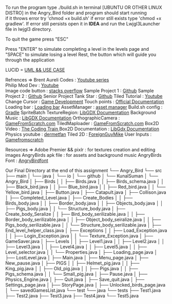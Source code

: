 To run the program type ./build.sh in terminal [UBUNTU OR OTHER LINUX DISTRO] in the Angry_Bird folder and program should start running  
if it throws error try 'chmod +x build.sh' if error still exists type 'chmod +x gradlew'. If error still persists open it in **IDEA** and run 
the Lwjgl3Launcher file in lwjgl3 directory. 

To quit the game press "ESC" 

Press "ENTER" to simulate completing a level in the levels page and "SPACE" to simulate losing a level 
Rest, the button which will guide you through the application 

LUCID = [UML && USE CASE](https://lucid.app/lucidchart/9cdbd809-feea-4b26-8d30-dec170930028/edit?invitationId=inv_56c42be7-6ee3-4b18-adf8-8ea852fdbb99&page=0_0#) 

Refrences  =>   Brent Aureli Codes       : [Youtube series](https://www.youtube.com/watch?v=a8MPxzkwBwo&list=PLZm85UZQLd2SXQzsF-a0-pPF6IWDDdrXt)  
                Philip Mod Dev           : [Youtube](https://www.youtube.com/watch?v=9UWEz5kf8Rs)               
                Image code button        : [stacks overflow](https://stackoverflow.com/questions/55731889/how-to-make-imagebutton-look-pressed-in-libgdx )
                Sample Project 1         : [Github](https://github.com/libgdx/libgdx-demo-superjumper) 
                Sample Project 2         : [Github](https://github.com/LonamiWebs/Klooni1010)
                Senior Project Tank Star : [Github](https://github.com/DhvanilSheth/Tank-Stars-Game)
                Tiled Tutorial           : [Youtube](https://www.youtube.com/watch?v=IHmF_bRpOAE) 
                Change Cursor            : [Game Development](https://gamedev.stackexchange.com/questions/86509/how-can-i-change-the-appearance-of-the-mouse-cursor-in-libgdx)
                Touch points             : [Official Documentation](https://libgdx.com/wiki/graphics/2d/scene2d/scene2d)
                Loading bar              : [Loading bar](https://libgdx.com/wiki/graphics/2d/scene2d/scene2d)
                AssetManager             : [asset manager](https://libgdx.com/wiki/graphics/2d/scene2d/scene2d)
                Build.sh config          : [Gradle](https://docs.gradle.org/current/userguide/gradle_wrapper_basics.html)
                SpriteBatch TextureRegion: [LibGDX Documentation](https://libgdx.com/wiki/graphics/2d/spritebatch-textureregions-and-sprites)
                Background Music         : [LibGDX Documentation](https://libgdx.com/wiki/audio/streaming-music)
                OrthographicCamera       : [GameFromScratch.com](https://gamefromscratch.com/libgdx-tutorial-part-16-cameras/)
                TiledMaploader           : [GameFromScratch.com](https://gamefromscratch.com/libgdx-tutorial-11-tiled-maps-part-1-simple-orthogonal-maps/)
                Box2D Video              : [The Coding Train ](https://youtube.com/watch?v=MsRROjQJxuo&list=PLRqwX-V7Uu6Zy4FyZtCHsZc_K0BrXzxfE&ab_channel=TheCodingTrain)
                Box2D Documentation      : [LibGdx Documentation](https://libgdx.com/wiki/extensions/physics/box2d)
                Physics youtube          : [dermetfan](https://www.youtube.com/playlist?list=PLXY8okVWvwZ2Ph9LKWiNBZ1GRAc_TyDru)
                Tiled 2D                 : [ForeignGuyMike](https://www.youtube.com/playlist?list=PLFqMllUBmHbhAGghZeZUp1mlrtsR7040T)
                User Inputs              : [Gamefromscratch](https://www.youtube.com/watch?v=Huifd-C2KrI&list=PLS9MbmO_ssyCZ9Tjfay2tOQoaOVoG59Iy&ab_channel=Gamefromscratch)
                

Resources =>    Adobe Premier && pixlr   : for textures creation and editing images
                AngryBirds apk file      : for assets and background music 
                AngryBirds Font          : [AngryBirdfont](https://www.dafont.com/angrybirds.font)

Our Final Directory at the end of this assignment
    └── Angry_Bird
    └── src
    ├── main
    │ └── java
    │     └── io
    │         └── github
    │             └── KunalSuman
    │                 └── Angry_Bird
    │                     ├── Birds
    │                     │   ├── Birds.java
    │                     │   ├── Birds_schema.java
    │                     │   ├── Black_bird.java
    │                     │   ├── Blue_bird.java
    │                     │   ├── Red_bird.java
    │                     │   └── Yellow_bird.java
    │                     ├── Button.java
    │                     ├── Catapult.java
    │                     ├── Collison.java
    │                     ├── Completed_Level.java
    │                     ├── Create_Bodies
    │                     │   ├── Birds_body.java
    │                     │   ├── Border_body.java
    │                     │   ├── Objects_body.java
    │                     │   ├── Pigs_body.java
    │                     │   └── Structure_body.java
    │                     ├── Create_body_Seralize
    │                     │   ├── Bird_body_serilizable.java
    │                     │   ├── Border_body_serilizable.java
    │                     │   ├── Object_body_seiralize.java
    │                     │   ├── Pigs_body_serilizable.java
    │                     │   └── Structure_body_serilizable.java
    │                     ├── End_level_helper_class.java
    │                     ├── Exceptions
    │                     │   ├── Load_Exception.java
    │                     │   ├── Login_Exception.java
    │                     │   └── Texture_Exception.java
    │                     ├── GameSaver.java
    │                     ├── Levels
    │                     │   ├── Level1.java
    │                     │   ├── Level2.java
    │                     │   ├── Level3.java
    │                     │   ├── Level4.java
    │                     │   ├── Level5.java
    │                     │   ├── Level_selector.java
    │                     │   └── Properties.java
    │                     ├── Loading_page.java
    │                     ├── LostLevel.java
    │                     ├── Main.java
    │                     ├── Menu_page.java
    │                     ├── New_pause.java
    │                     ├── PIGS
    │                     │    ├── Helmet_pig.java
    │                     │    ├── King_pig.java
    │                     │    ├── Old_pig.java
    │                     │    ├── Pigs.java
    │                     │    ├── Pigs_schema.java
    │                     │    └── Small_pig.java
    │                     ├── Pause.java
    │                     ├── Physics_Engine.java
    │                     ├── Quit.java
    │                     ├── Save_quit.java
    │                     ├── Settings_page.java
    │                     ├── StoryPage.java
    │                     ├── Unlocked_birds_page.java
    │                     └── savedGamesList.java
    └── test
        └── java
            └── tests
                ├── Test1.java
                ├── Test2.java
                ├── Test3.java
                ├── Test4.java
                └── Test5.java
